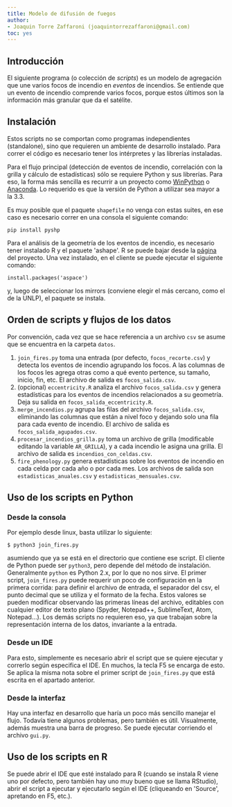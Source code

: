 ```yaml
---
title: Modelo de difusión de fuegos
author:
- Joaquin Torre Zaffaroni (joaquintorrezaffaroni@gmail.com)
toc: yes
---
```

## Introducción

El siguiente programa (o colección de *scripts*) es un modelo de agregación
que une varios focos de incendio en *eventos* de incendios. Se entiende que
un evento de incendio comprende varios focos, porque estos últimos son la
información más granular que da el satélite.   

## Instalación 

Estos scripts no se comportan como programas independientes (standalone), sino
que requieren un ambiente de desarrollo instalado. Para correr el código es
necesario tener los intérpretes y las librerías instaladas.

Para el flujo principal (detección de eventos de incendio, correlación con la
grilla y cálculo de estadísticas) sólo se requiere Python y sus librerías. Para
eso, la forma más sencilla es recurrir a un proyecto como
[WinPython](https://winpython.github.io/) o
[Anaconda](https://anaconda.org/anaconda/python). Lo requerido es que la versión
de Python a utilizar sea mayor a la 3.3.     

Es muy posible que el paquete `shapefile` no venga con estas suites, en ese caso
es necesario correr en una consola el siguiente comando:   
```
pip install pyshp
```

Para el análisis de la geometría de los eventos de incendio, es necesario tener
instalado R y el paquete 'ashape'. R se puede bajar desde la
[página](https://www.r-project.org/) del proyecto. Una vez instalado, en el
cliente se puede ejecutar el siguiente comando:   

```
install.packages('aspace')
```
y, luego de seleccionar los mirrors (conviene elegir el más cercano, como el de
la UNLP), el paquete se instala.

## Orden de scripts y flujos de los datos

Por convención, cada vez que se hace referencia a un archivo `csv` se asume que
se encuentra en la carpeta `datos`.    

1. `join_fires.py` toma una entrada (por defecto, `focos_recorte.csv`) y
detecta los eventos de incendio agrupando los focos. A las columnas de los focos
les agrega otras como a qué evento pertence, su tamaño, inicio, fin, etc. El
archivo de salida es `focos_salida.csv`.
2. (opcional) `eccentricity.R` analiza el archivo `focos_salida.csv` y genera
estadísticas para los eventos de incendios relacionados a su geometría. Deja
su salida en `focos_salida_eccentricity.R`.
2. `merge_incendios.py` agrupa las filas del archivo `focos_salida.csv`,
eliminando las columnas que están a nivel foco y dejando solo una fila para cada
evento de incendio. El archivo de salida es `focos_salida_agupados.csv`.
3. `procesar_incendios_grilla.py` toma un archivo de grilla (modificable
editando la variable `AR_GRILLA`), y a cada incendio le asigna una grilla. El
archivo de salida es `incendios_con_celdas.csv`.
4. `fire_phenology.py` genera estadísticas sobre los eventos de incendio en
cada celda por cada año o por cada mes. Los archivos de salida son
`estadisticas_anuales.csv` y `estadisticas_mensuales.csv`.    

## Uso de los scripts en Python    

### Desde la consola   
Por ejemplo desde linux, basta utilizar lo siguiente:
```
$ python3 join_fires.py
```
asumiendo que ya se está en el directorio que contiene ese script. El cliente de
Python puede ser `python3`, pero depende del método de instalación. Generalmente
`python` es Python 2.x, por lo que no nos sirve.
El primer script, `join_fires.py` puede requerir un poco de configuración en la
primera corrida: para definir el archivo de entrada, el separador del csv, el
punto decimal que se utiliza y el formato de la fecha. Estos valores se pueden
modificar observando las primeras líneas del archivo, editables con cualquier
editor de texto plano (Spyder, Notepad++, SublimeText, Atom, Notepad...).
Los demás scripts no requieren eso, ya que trabajan sobre la representación
interna de los datos, invariante a la entrada.   

### Desde un IDE   
Para esto, simplemente es necesario abrir el script que se quiere ejecutar y
correrlo según especifica el IDE. En muchos, la tecla F5 se encarga de esto. Se
aplica la misma nota sobre el primer script de `join_fires.py` 
que está escrita en el apartado anterior.
### Desde la interfaz     
Hay una interfaz en desarrollo que haría un poco más sencillo manejar el flujo.
Todavía tiene algunos problemas, pero también es útil. Visualmente, además
muestra una barra de progreso. Se puede ejecutar corriendo el archivo `gui.py`.

## Uso de los scripts en R    

Se puede abrir el IDE que esté instalado para R (cuando se instala R viene uno
por defecto, pero también hay uno muy bueno que se llama RStudio), abrir el
script a ejecutar y ejecutarlo según el IDE (cliqueando en 'Source', apretando
en F5, etc.).   
